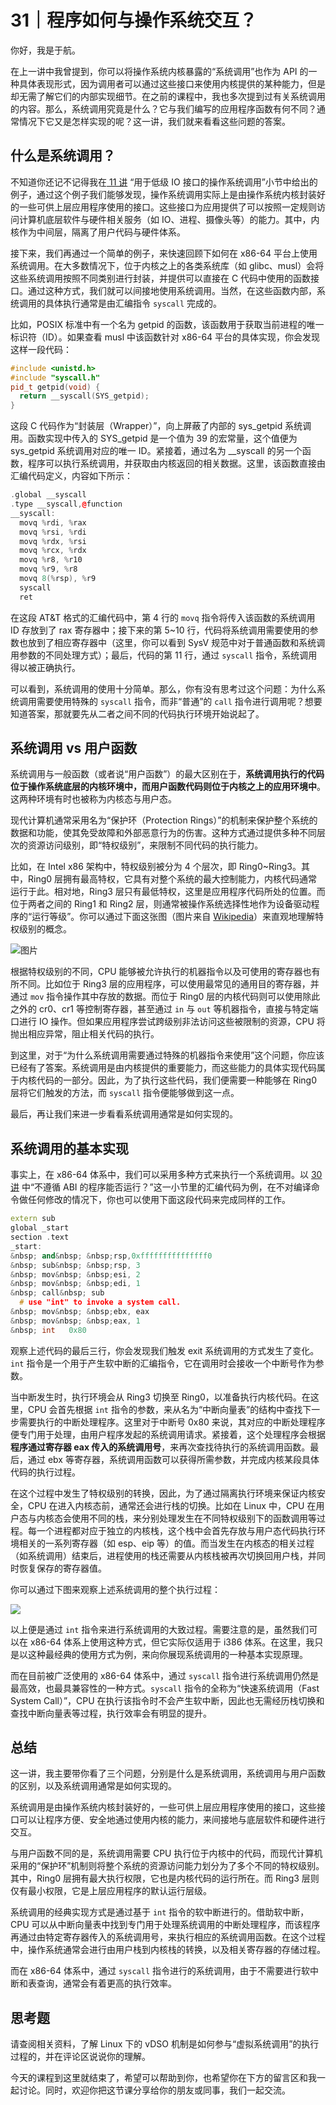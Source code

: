 # 31｜程序如何与操作系统交互？

你好，我是于航。

在上一讲中我曾提到，你可以将操作系统内核暴露的“系统调用”也作为 API 的一种具体表现形式，因为调用者可以通过这些接口来使用内核提供的某种能力，但是却无需了解它们的内部实现细节。在之前的课程中，我也多次提到过有关系统调用的内容。那么，系统调用究竟是什么？它与我们编写的应用程序函数有何不同？通常情况下它又是怎样实现的呢？这一讲，我们就来看看这些问题的答案。

## 什么是系统调用？

不知道你还记不记得我在[ 11 讲](<https://time.geekbang.org/column/article/475253>) “用于低级 IO 接口的操作系统调用”小节中给出的例子，通过这个例子我们能够发现，操作系统调用实际上是由操作系统内核封装好的一些可供上层应用程序使用的接口。这些接口为应用提供了可以按照一定规则访问计算机底层软件与硬件相关服务（如 IO、进程、摄像头等）的能力。其中，内核作为中间层，隔离了用户代码与硬件体系。

接下来，我们再通过一个简单的例子，来快速回顾下如何在 x86-64 平台上使用系统调用。在大多数情况下，位于内核之上的各类系统库（如 glibc、musl）会将这些系统调用按照不同类别进行封装，并提供可以直接在 C 代码中使用的函数接口。通过这种方式，我们就可以间接地使用系统调用。当然，在这些函数内部，系统调用的具体执行通常是由汇编指令 `syscall` 完成的。

<!-- [[[read_end]]] -->

比如，POSIX 标准中有一个名为 getpid 的函数，该函数用于获取当前进程的唯一标识符（ID）。如果查看 musl 中该函数针对 x86-64 平台的具体实现，你会发现这样一段代码：

```c++
#include <unistd.h>
#include "syscall.h"
pid_t getpid(void) {
  return __syscall(SYS_getpid);
}
```

这段 C 代码作为“封装层（Wrapper）”，向上屏蔽了内部的 sys\_getpid 系统调用。函数实现中传入的 SYS\_getpid 是一个值为 39 的宏常量，这个值便为 sys\_getpid 系统调用对应的唯一 ID。紧接着，通过名为 \_\_syscall 的另一个函数，程序可以执行系统调用，并获取由内核返回的相关数据。这里，该函数直接由汇编代码定义，内容如下所示：

```c++
.global __syscall
.type __syscall,@function
__syscall:
  movq %rdi, %rax
  movq %rsi, %rdi
  movq %rdx, %rsi
  movq %rcx, %rdx
  movq %r8, %r10
  movq %r9, %r8
  movq 8(%rsp), %r9
  syscall
  ret
```

在这段 AT&T 格式的汇编代码中，第 4 行的 `movq` 指令将传入该函数的系统调用 ID 存放到了 rax 寄存器中；接下来的第 5\~10 行，代码将系统调用需要使用的参数也放到了相应寄存器中（这里，你可以看到 SysV 规范中对于普通函数和系统调用参数的不同处理方式）；最后，代码的第 11 行，通过 `syscall` 指令，系统调用得以被正确执行。

可以看到，系统调用的使用十分简单。那么，你有没有思考过这个问题：为什么系统调用需要使用特殊的 `syscall` 指令，而非“普通”的 `call` 指令进行调用呢？想要知道答案，那就要先从二者之间不同的代码执行环境开始说起了。

## 系统调用 vs 用户函数

系统调用与一般函数（或者说“用户函数”）的最大区别在于，**系统调用执行的代码位于操作系统底层的内核环境中，而用户函数代码则位于内核之上的应用环境中**。这两种环境有时也被称为内核态与用户态。

现代计算机通常采用名为“保护环（Protection Rings）”的机制来保护整个系统的数据和功能，使其免受故障和外部恶意行为的伤害。这种方式通过提供多种不同层次的资源访问级别，即“特权级别”，来限制不同代码的执行能力。

比如，在 Intel x86 架构中，特权级别被分为 4 个层次，即 Ring0\~Ring3。其中，Ring0 层拥有最高特权，它具有对整个系统的最大控制能力，内核代码通常运行于此。相对地，Ring3 层只有最低特权，这里是应用程序代码所处的位置。而位于两者之间的 Ring1 和 Ring2 层，则通常被操作系统选择性地作为设备驱动程序的“运行等级”。你可以通过下面这张图（图片来自 [Wikipedia](<https://en.wikipedia.org/wiki/Protection_ring>)）来直观地理解特权级别的概念。

![图片](<https://static001.geekbang.org/resource/image/a0/71/a046a1c0f7fbea2cdbcc1536fd950071.png?wh=1920x1385>)

根据特权级别的不同，CPU 能够被允许执行的机器指令以及可使用的寄存器也有所不同。比如位于 Ring3 层的应用程序，可以使用最常见的通用目的寄存器，并通过 `mov` 指令操作其中存放的数据。而位于 Ring0 层的内核代码则可以使用除此之外的 cr0、cr1 等控制寄存器，甚至通过 `in` 与 `out` 等机器指令，直接与特定端口进行 IO 操作。但如果应用程序尝试跨级别非法访问这些被限制的资源，CPU 将抛出相应异常，阻止相关代码的执行。

到这里，对于“为什么系统调用需要通过特殊的机器指令来使用”这个问题，你应该已经有了答案。系统调用是由内核提供的重要能力，而这些能力的具体实现代码属于内核代码的一部分。因此，为了执行这些代码，我们便需要一种能够在 Ring0 层将它们触发的方法，而 `syscall` 指令便能够做到这一点。

最后，再让我们来进一步看看系统调用通常是如何实现的。

## 系统调用的基本实现

事实上，在 x86-64 体系中，我们可以采用多种方式来执行一个系统调用。以 [30讲](<https://time.geekbang.org/column/article/492443>) 中“不遵循 ABI 的程序能否运行？”这一小节里的汇编代码为例，在不对编译命令做任何修改的情况下，你也可以使用下面这段代码来完成同样的工作。

```c++
extern sub
global _start
section .text
_start:
&nbsp; and&nbsp; &nbsp;rsp,0xfffffffffffffff0
&nbsp; sub&nbsp; &nbsp;rsp, 3
&nbsp; mov&nbsp; &nbsp;esi, 2
&nbsp; mov&nbsp; &nbsp;edi, 1
&nbsp; call&nbsp; sub
  # use "int" to invoke a system call.
&nbsp; mov&nbsp; &nbsp;ebx, eax  
&nbsp; mov&nbsp; &nbsp;eax, 1
&nbsp; int   0x80
```

观察上述代码的最后三行，你会发现我们触发 exit 系统调用的方式发生了变化。`int` 指令是一个用于产生软中断的汇编指令，它在调用时会接收一个中断号作为参数。

当中断发生时，执行环境会从 Ring3 切换至 Ring0，以准备执行内核代码。在这里，CPU 会首先根据 `int` 指令的参数，来从名为“中断向量表”的结构中查找下一步需要执行的中断处理程序。这里对于中断号 0x80 来说，其对应的中断处理程序便专门用于处理，由用户程序发起的系统调用请求。紧接着，这个处理程序会根据**程序通过寄存器 eax 传入的系统调用号**，来再次查找待执行的系统调用函数。最后，通过 ebx 等寄存器，系统调用函数可以获得所需参数，并完成内核某段具体代码的执行过程。

在这个过程中发生了特权级别的转换，因此，为了通过隔离执行环境来保证内核安全，CPU 在进入内核态前，通常还会进行栈的切换。比如在 Linux 中，CPU 在用户态与内核态会使用不同的栈，来分别处理发生在不同特权级别下的函数调用等过程。每一个进程都对应于独立的内核栈，这个栈中会首先存放与用户态代码执行环境相关的一系列寄存器（如 esp、eip 等）的值。而当发生在内核态的相关过程（如系统调用）结束后，进程使用的栈还需要从内核栈被再次切换回用户栈，并同时恢复保存的寄存器值。

你可以通过下图来观察上述系统调用的整个执行过程：

![](<https://static001.geekbang.org/resource/image/f6/90/f609a18f22ef044e4e8fcd2722011390.jpg?wh=2284x882>)

以上便是通过 `int` 指令来进行系统调用的大致过程。需要注意的是，虽然我们可以在 x86-64 体系上使用这种方式，但它实际仅适用于 i386 体系。在这里，我只是以这种最经典的使用方式为例，来向你展现系统调用的一种基本实现原理。

而在目前被广泛使用的 x86-64 体系中，通过 `syscall` 指令进行系统调用仍然是最高效，也最具兼容性的一种方式。`syscall` 指令的全称为“快速系统调用（Fast System Call）”，CPU 在执行该指令时不会产生软中断，因此也无需经历栈切换和查找中断向量表等过程，执行效率会有明显的提升。

## 总结

这一讲，我主要带你看了三个问题，分别是什么是系统调用，系统调用与用户函数的区别，以及系统调用通常是如何实现的。

系统调用是由操作系统内核封装好的，一些可供上层应用程序使用的接口，这些接口可以让程序方便、安全地通过使用内核的能力，来间接地与底层软件和硬件进行交互。

与用户函数不同的是，系统调用需要 CPU 执行位于内核中的代码，而现代计算机采用的“保护环”机制则将整个系统的资源访问能力划分为了多个不同的特权级别。其中，Ring0 层拥有最大执行权限，它也是内核代码的运行所在。而 Ring3 层则仅有最小权限，它是上层应用程序的默认运行层级。

系统调用的经典实现方式是通过基于 `int` 指令的软中断进行的。借助软中断，CPU 可以从中断向量表中找到专门用于处理系统调用的中断处理程序，而该程序再通过由特定寄存器传入的系统调用号，来执行相应的系统调用函数。在这个过程中，操作系统通常会进行由用户栈到内核栈的转换，以及相关寄存器的存储过程。

而在 x86-64 体系中，通过 `syscall` 指令进行的系统调用，由于不需要进行软中断和表查询，通常会有着更高的执行效率。

## 思考题

请查阅相关资料，了解 Linux 下的 vDSO 机制是如何参与“虚拟系统调用”的执行过程的，并在评论区说说你的理解。

今天的课程到这里就结束了，希望可以帮助到你，也希望你在下方的留言区和我一起讨论。同时，欢迎你把这节课分享给你的朋友或同事，我们一起交流。

